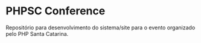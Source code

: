 PHPSC Conference
================

Repositório para desenvolvimento do sistema/site para o evento organizado pelo PHP Santa Catarina.